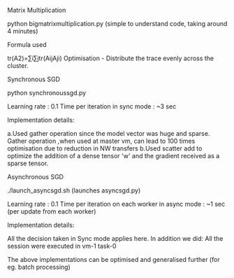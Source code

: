 Matrix Multiplication

python bigmatrixmultiplication.py (simple to understand code, taking around 4 minutes)

Formula used

tr(A2)=∑i∑jtr(AijAji)
Optimisation - Distribute the trace evenly across the cluster.

Synchronous SGD

python synchronoussgd.py

Learning rate : 0.1
Time per iteration in sync mode : ~3 sec

Implementation details:

a.Used gather operation since the model vector was huge and sparse. Gather operation ,when used at master vm,
can lead to 100 times optimisation due to reduction in NW transfers
b.Used scatter add to optimize the addition of a dense tensor 'w' and the gradient received as a sparse tensor.


Asynchronous SGD

./launch_asyncsgd.sh (launches asyncsgd.py)

Learning rate : 0.1
Time per iteration on each worker in async mode : ~1 sec (per update from each worker)

Implementation details:

All the decision taken in Sync mode applies here. In addition we did:
All the session were executed in vm-1 task-0

The above implementations can be optimised and generalised further (for eg. batch processing)
